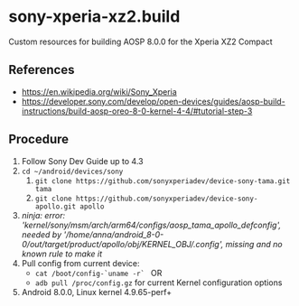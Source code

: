 # sony-xperia-xz2.build
Custom resources for building AOSP 8.0.0 for the Xperia XZ2 Compact

References
----------
* https://en.wikipedia.org/wiki/Sony_Xperia
* https://developer.sony.com/develop/open-devices/guides/aosp-build-instructions/build-aosp-oreo-8-0-kernel-4-4/#tutorial-step-3

Procedure
---------
1. Follow Sony Dev Guide up to 4.3
2. `cd ~/android/devices/sony`
   1. `git clone https://github.com/sonyxperiadev/device-sony-tama.git tama`
   2. `git clone https://github.com/sonyxperiadev/device-sony-apollo.git apollo`
3. _ninja: error: 'kernel/sony/msm/arch/arm64/configs/aosp_tama_apollo_defconfig', needed by '/home/anna/android_8-0-0/out/target/product/apollo/obj/KERNEL_OBJ/.config', missing and no known rule to make it_
4. Pull config from current device:
   * ``cat /boot/config-`uname -r` ``   OR
   * `adb pull /proc/config.gz`  for current Kernel configuration options
5. Android 8.0.0, Linux kernel 4.9.65-perf+
